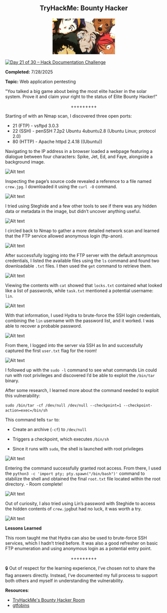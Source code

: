 **<p align="center">TryHackMe: Bounty Hacker</p>**
---

<p align="center">
  <img src="https://github.com/chaiexe/TryHackMe-Write-ups/blob/main/Red-Team/Bounty-Hacker/Images/RoomIcon.jpeg" alt="image alt" width="200" />
</p>

[![Day 21 of 30 – Hack Documentation Challenge](https://img.shields.io/badge/Day%2021%20of%2030-Hack%20Documentation%20Challenge-crimson?style=for-the-badge&logo=tryhackme)](https://tryhackme.com)

**Completed:** 7/28/2025

**Topic:** Web application pentesting 

"You talked a big game about being the most elite hacker in the solar system. Prove it and claim your right to the status of Elite Bounty Hacker!"

<p align="center">+++++++++</p>

Starting of with an Nmap scan, I discovered three open ports:

- 21 (FTP) - vsftpd 3.0.3
- 22 (SSH) - penSSH 7.2p2 Ubuntu 4ubuntu2.8 (Ubuntu Linux; protocol 2.0)
- 80 (HTTP) - Apache httpd 2.4.18 ((Ubuntu))

Navigating to the IP address in a browser loaded a webpage featuring a dialogue between four characters: Spike, Jet, Ed, and Faye, alongside a background image.

![Alt text](1)

Inspecting the page’s source code revealed a reference to a file named `crew.jpg`. I downloaded it using the `curl -O` command.

![Alt text](2)

I tried using Steghide and a few other tools to see if there was any hidden data or metadata in the image, but didn’t uncover anything useful.

![Alt text](3)

I circled back to Nmap to gather a more detailed network scan and learned that the FTP service allowed anonymous login (ftp-anon).

![Alt text](4)

After successfully logging into the FTP server with the default anonymous credentials, I listed the available files using the `ls` command and found two downloadable `.txt` files. I then used the `get` command to retrieve them.

![Alt text](5)

Viewing the contents with `cat` showed that `locks.txt` contained what looked like a list of passwords, while `task.txt` mentioned a potential username: `lin`.

![Alt text](6)

With that information, I used Hydra to brute-force the SSH login credentials, combining the `lin` username with the password list, and it worked. I was able to recover a probable password.

![Alt text](7)

From there, I logged into the server via SSH as lin and successfully captured the first `user.txt` flag for the room!

![Alt text](8)

I followed up with the `sudo -l` command to see what commands Lin could run with root privileges and discovered I’d be able to exploit the `/bin/tar` binary. 

After some research, I learned more about the command needed to exploit this vulnerability:
```
sudo /bin/tar -cf /dev/null /dev/null --checkpoint=1 --checkpoint-action=exec=/bin/sh
```

This command tells `tar` to:

- Create an archive (`-cf`) to `/dev/null`

- Triggers a checkpoint, which executes `/bin/sh`

- Since it runs with `sudo`, the shell is launched with root privileges

![Alt text](9)

Entering the command successfully granted root access. From there, I used the `python3 -c 'import pty; pty.spawn("/bin/bash")'` command to stabilize the shell and obtained the final `root.txt` file located within the root directory. - Room complete!

![Alt text](10)

Out of curiosity, I also tried using Lin’s password with Steghide to access the hidden contents of `crew.jpg`but had no luck, it was worth a try.

![Alt text](11)

**Lessons Learned**

This room taught me that Hydra can also be used to brute-force SSH services, which I hadn’t tried before. It was also a good refresher on basic FTP enumeration and using anonymous login as a potential entry point.

<p align="center">+++++++++</p>

🔒 Out of respect for the learning experience, I’ve chosen not to share the flag answers directly. Instead, I’ve documented my full process to support both others and myself in understanding the vulnerability.

**Resources**:
- [TryHackMe's Bounty Hacker Room](https://tryhackme.com/room/cowboyhacker)
- [gtfobins](https://gtfobins.github.io/gtfobins/tar/)
